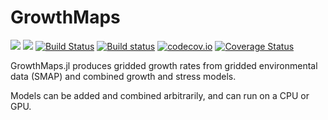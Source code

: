 # GrowthMaps

[![](https://img.shields.io/badge/docs-stable-blue.svg)](https://cesaraustralia.github.io/GrowthMaps.jl/stable)
[![](https://img.shields.io/badge/docs-dev-blue.svg)](https://cesaraustralia.github.io/GrowthMaps.jl/dev)
[![Build Status](https://travis-ci.org/cesaraustralia/GrowthMaps.jl.svg?branch=master)](https://travis-ci.org/cesaraustralia/GrowthMaps.jl)
[![Build status](https://ci.appveyor.com/api/projects/status/dpf055yo50y21g1v?svg=true)](https://ci.appveyor.com/project/cesaraustralia/growthraates-jl)
[![codecov.io](http://codecov.io/github/cesaraustralia/GrowthMaps.jl/coverage.svg?branch=master)](http://codecov.io/github/cesaraustralia/GrowthMaps.jl?branch=master)
[![Coverage Status](https://coveralls.io/repos/cesaraustralia/GrowthMaps.jl/badge.svg?branch=master&service=github)](https://coveralls.io/github/cesaraustralia/GrowthMaps.jl?branch=master)

GrowthMaps.jl produces gridded growth rates from gridded environmental data
(SMAP) and combined growth and stress models.

Models can be added and combined arbitrarily, and can run on a CPU or GPU.
